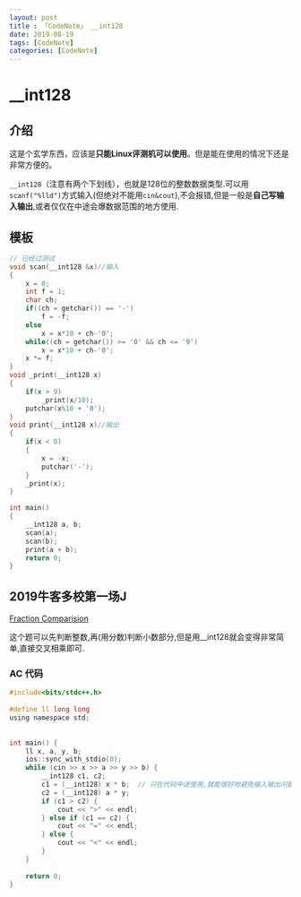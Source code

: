 ```yaml
---
layout: post
title : 「CodeNote」 __int128
date: 2019-08-19
tags: [CodeNote]
categories: [CodeNote]
---
```


# __int128



## 介绍

这是个玄学东西，应该是**只能Linux评测机可以使用**。但是能在使用的情况下还是非常方便的。

`__int128`（注意有两个下划线），也就是128位的整数数据类型.可以用`scanf("%lld")`方式输入(但绝对不能用`cin&cout`),不会报错,但是一般是**自己写输入输出**,或者仅仅在中途会爆数据范围的地方使用.



## 模板

```c
// 已经过测试
void scan(__int128 &x)//输入
{
    x = 0;
    int f = 1;
    char ch;
    if((ch = getchar()) == '-')
        f = -f;
    else
        x = x*10 + ch-'0';
    while((ch = getchar()) >= '0' && ch <= '9')
        x = x*10 + ch-'0';
    x *= f;
}
void _print(__int128 x)
{
    if(x > 9)
        _print(x/10);
    putchar(x%10 + '0');
}
void print(__int128 x)//输出
{
    if(x < 0)
    {
        x = -x;
        putchar('-');
    }
    _print(x);
}

int main()
{
    __int128 a, b;
    scan(a);
    scan(b);
    print(a + b);
    return 0;
}
```



## 2019牛客多校第一场J

[Fraction Comparision](https://ac.nowcoder.com/acm/contest/881/J)

这个题可以先判断整数,再(用分数)判断小数部分,但是用__int128就会变得非常简单,直接交叉相乘即可.

### AC 代码

```c
#include<bits/stdc++.h>
 
#define ll long long
using namespace std;
 
 
int main() {
    ll x, a, y, b;
    ios::sync_with_stdio(0);
    while (cin >> x >> a >> y >> b) {
        __int128 c1, c2;
        c1 = (__int128) x * b;  // 只在代码中途使用,就能很好地避免输入输出问题
        c2 = (__int128) a * y;
        if (c1 > c2) {
            cout << ">" << endl;
        } else if (c1 == c2) {
            cout << "=" << endl;
        } else {
            cout << "<" << endl;
        }
    }
 
    return 0;
}
```

